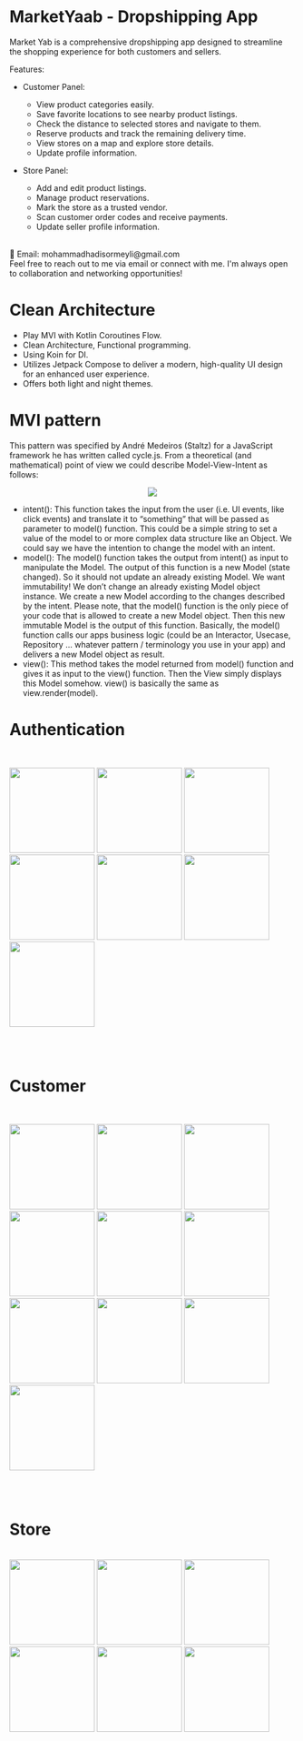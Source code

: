 # MarketYaab - Dropshipping App

Market Yab is a comprehensive dropshipping app designed to streamline the shopping experience for both customers and sellers.

Features:
- Customer Panel:
  - View product categories easily.
  - Save favorite locations to see nearby product listings.
  - Check the distance to selected stores and navigate to them.
  - Reserve products and track the remaining delivery time.
  - View stores on a map and explore store details.
  - Update profile information.

- Store Panel:
  - Add and edit product listings.
  - Manage product reservations.
  - Mark the store as a trusted vendor.
  - Scan customer order codes and receive payments.
  - Update seller profile information.


<br/>
📧 Email: mohammadhadisormeyli@gmail.com<br/>
Feel free to reach out to me via email or connect with me. I'm always open to collaboration and networking opportunities!

# Clean Architecture 
* Play MVI with Kotlin Coroutines Flow.
* Clean Architecture, Functional programming.
* Using Koin for DI.
* Utilizes Jetpack Compose to deliver a modern, high-quality UI design for an enhanced user experience.
* Offers both light and night themes.

# MVI pattern
This pattern was specified by André Medeiros (Staltz) for a JavaScript framework he has written called cycle.js. From a theoretical (and mathematical) point of view we could describe Model-View-Intent as follows:
<p align="center">
<img src="https://github.com/Kotlin-Android-Open-Source/MVI-Coroutines-Flow/blob/master/MVI_diagram.png" />
</p>

* intent(): This function takes the input from the user (i.e. UI events, like click events) and translate it to “something” that will be passed as parameter to model() function. This could be a simple string to set a value of the model to or more complex data structure like an Object. We could say we have the intention to change the model with an intent.
* model(): The model() function takes the output from intent() as input to manipulate the Model. The output of this function is a new Model (state changed). So it should not update an already existing Model. We want immutability! We don’t change an already existing Model object instance. We create a new Model according to the changes described by the intent. Please note, that the model() function is the only piece of your code that is allowed to create a new Model object. Then this new immutable Model is the output of this function. Basically, the model() function calls our apps business logic (could be an Interactor, Usecase, Repository … whatever pattern / terminology you use in your app) and delivers a new Model object as result.
* view(): This method takes the model returned from model() function and gives it as input to the view() function. Then the View simply displays this Model somehow. view() is basically the same as view.render(model).

# Authentication
<br/>
<p float="left">
  <img src="https://github.com/HadiSormeyli/MarketYaab/blob/main/images/photo_2024-09-06_15-29-06.jpg" width="150" />
  <img src="https://github.com/HadiSormeyli/MarketYaab/blob/main/images/photo_1_2024-09-06_15-37-45.jpg" width="150" />
  <img src="https://github.com/HadiSormeyli/MarketYaab/blob/main/images/photo_2_2024-09-06_15-37-45.jpg" width="150" />
  <img src="https://github.com/HadiSormeyli/MarketYaab/blob/main/images/photo_2_2024-09-06_15-51-09.jpg" width="150" />
  <img src="https://github.com/HadiSormeyli/MarketYaab/blob/main/images/photo_3_2024-09-06_15-58-41.jpg" width="150" />
  <img src="https://github.com/HadiSormeyli/MarketYaab/blob/main/images/photo_1_2024-09-06_15-58-41.jpg" width="150" />
  <img src="https://github.com/HadiSormeyli/MarketYaab/blob/main/images/photo_3_2024-09-06_15-51-09.jpg" width="150" />
</p>
<br/><br/>

# Customer
<br/>
<p float="left">
  <img src="https://github.com/HadiSormeyli/MarketYaab/blob/main/images/photo_1_2024-09-06_18-40-53.jpg" width="150" />
  <img src="https://github.com/HadiSormeyli/MarketYaab/blob/main/images/photo_2_2024-09-06_18-40-53.jpg" width="150" />
  <img src="https://github.com/HadiSormeyli/MarketYaab/blob/main/images/photo_6_2024-09-06_18-40-53.jpg" width="150" />
  <img src="https://github.com/HadiSormeyli/MarketYaab/blob/main/images/photo_2024-09-06_18-42-18.jpg" width="150" />
  <img src="https://github.com/HadiSormeyli/MarketYaab/blob/main/images/photo_4_2024-09-06_18-40-53.jpg" width="150" />
  <img src="https://github.com/HadiSormeyli/MarketYaab/blob/main/images/photo_5_2024-09-06_18-40-53.jpg" width="150" />
  <img src="https://github.com/HadiSormeyli/MarketYaab/blob/main/images/photo_3_2024-09-06_18-40-53.jpg" width="150" />
  <img src="https://github.com/HadiSormeyli/MarketYaab/blob/main/images/photo_3_2024-09-06_19-12-08.jpg" width="150" />
  <img src="https://github.com/HadiSormeyli/MarketYaab/blob/main/images/photo_2_2024-09-06_19-12-08.jpg" width="150" />
  <img src="https://github.com/HadiSormeyli/MarketYaab/blob/main/images/photo_1_2024-09-06_19-12-08.jpg" width="150" />
</p>
<br/><br/>


# Store
<br/>
 <img src="https://github.com/HadiSormeyli/MarketYaab/blob/main/images/photo_5_2024-09-06_19-21-47.jpg" width="150" />
  <img src="https://github.com/HadiSormeyli/MarketYaab/blob/main/images/photo_2_2024-09-06_19-21-47.jpg" width="150" />
  <img src="https://github.com/HadiSormeyli/MarketYaab/blob/main/images/photo_3_2024-09-06_19-21-47.jpg" width="150" />
  <img src="https://github.com/HadiSormeyli/MarketYaab/blob/main/images/photo_1_2024-09-06_19-21-47.jpg" width="150" />
  <img src="https://github.com/HadiSormeyli/MarketYaab/blob/main/images/photo_4_2024-09-06_19-21-47.jpg" width="150" />
  <img src="https://github.com/HadiSormeyli/MarketYaab/blob/main/images/photo_7_2024-09-06_19-21-47.jpg" width="150" />
<br/><br/>
